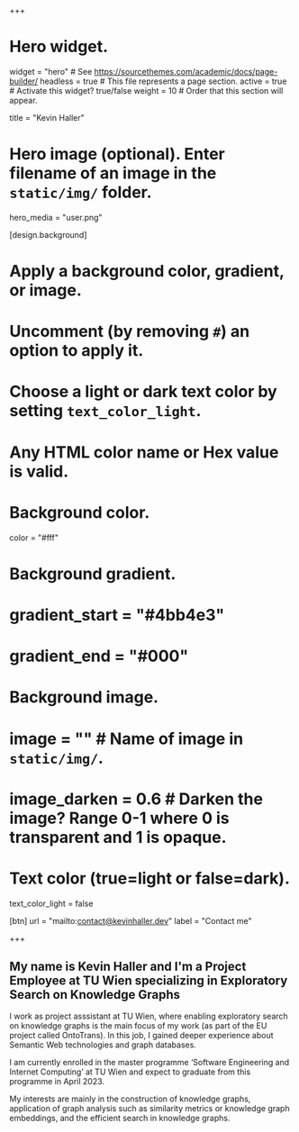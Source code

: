 +++
# Hero widget.
widget = "hero"  # See https://sourcethemes.com/academic/docs/page-builder/
headless = true  # This file represents a page section.
active = true  # Activate this widget? true/false
weight = 10  # Order that this section will appear.

title = "Kevin Haller"

# Hero image (optional). Enter filename of an image in the `static/img/` folder.
hero_media = "user.png"

[design.background]
  # Apply a background color, gradient, or image.
  #   Uncomment (by removing `#`) an option to apply it.
  #   Choose a light or dark text color by setting `text_color_light`.
  #   Any HTML color name or Hex value is valid.

  # Background color.
  color = "#fff"
  
  # Background gradient.
  # gradient_start = "#4bb4e3"
  # gradient_end = "#000"
  
  # Background image.
  # image = ""  # Name of image in `static/img/`.
  # image_darken = 0.6  # Darken the image? Range 0-1 where 0 is transparent and 1 is opaque.

  # Text color (true=light or false=dark).
  text_color_light = false

[btn]
  url = "mailto:contact@kevinhaller.dev"
  label = "Contact me"

+++
## My name is **Kevin Haller** and I'm a **Project Employee** at TU Wien specializing in **Exploratory Search on Knowledge Graphs**

I work as project asssistant at TU Wien, where enabling exploratory search on knowledge graphs is the main focus of my work (as part of the EU project called OntoTrans). In this job, I gained deeper experience about Semantic Web technologies and graph databases.

I am currently enrolled in the master programme ‘Software Engineering and Internet Computing’ at TU Wien and expect to graduate from this programme in April 2023.

My interests are mainly in the construction of knowledge graphs, application of graph analysis such as similarity metrics or knowledge graph embeddings, and the efficient search in knowledge graphs.


